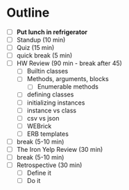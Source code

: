 # Outline

* [ ] **Put lunch in refrigerator**
* [ ] Standup (10 min)
* [ ] Quiz (15 min)
* [ ] quick break (5 min)
* [ ] HW Review (90 min - break after 45)
  * [ ] Builtin classes
  * [ ] Methods, arguments, blocks
    * [ ] Enumerable methods
  * [ ] defining classes
  * [ ] initializing instances
  * [ ] instance vs class
  * [ ] csv vs json
  * [ ] WEBrick
  * [ ] ERB templates
* [ ] break (5-10 min)
* [ ] The Iron Yelp Review (30 min)
* [ ] break (5-10 min)
* [ ] Retrospective (30 min)
  * [ ] Define it
  * [ ] Do it

